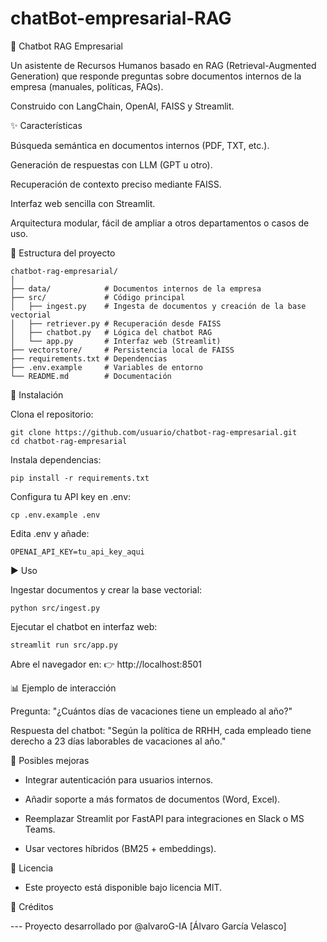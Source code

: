 # chatBot-empresarial-RAG
🤖 Chatbot RAG Empresarial

Un asistente de Recursos Humanos basado en RAG (Retrieval-Augmented Generation) que responde preguntas sobre documentos internos de la empresa (manuales, políticas, FAQs).

Construido con LangChain, OpenAI, FAISS y Streamlit.

✨ Características

Búsqueda semántica en documentos internos (PDF, TXT, etc.).

Generación de respuestas con LLM (GPT u otro).

Recuperación de contexto preciso mediante FAISS.

Interfaz web sencilla con Streamlit.

Arquitectura modular, fácil de ampliar a otros departamentos o casos de uso.

📂 Estructura del proyecto
```
chatbot-rag-empresarial/
│
├── data/            # Documentos internos de la empresa
├── src/             # Código principal
│   ├── ingest.py    # Ingesta de documentos y creación de la base vectorial
│   ├── retriever.py # Recuperación desde FAISS
│   ├── chatbot.py   # Lógica del chatbot RAG
│   └── app.py       # Interfaz web (Streamlit)
├── vectorstore/     # Persistencia local de FAISS
├── requirements.txt # Dependencias
├── .env.example     # Variables de entorno
└── README.md        # Documentación
```

🚀 Instalación

Clona el repositorio:

```
git clone https://github.com/usuario/chatbot-rag-empresarial.git
cd chatbot-rag-empresarial
```


Instala dependencias:
```
pip install -r requirements.txt
```

Configura tu API key en .env:
```
cp .env.example .env
```

Edita .env y añade:

`OPENAI_API_KEY=tu_api_key_aqui`

▶️ Uso

Ingestar documentos y crear la base vectorial:

`python src/ingest.py`


Ejecutar el chatbot en interfaz web:

`streamlit run src/app.py`


Abre el navegador en:
👉 http://localhost:8501

📊 Ejemplo de interacción

Pregunta:
"¿Cuántos días de vacaciones tiene un empleado al año?"

Respuesta del chatbot:
"Según la política de RRHH, cada empleado tiene derecho a 23 días laborables de vacaciones al año."

🔮 Posibles mejoras

- Integrar autenticación para usuarios internos.

- Añadir soporte a más formatos de documentos (Word, Excel).

- Reemplazar Streamlit por FastAPI para integraciones en Slack o MS Teams.

- Usar vectores híbridos (BM25 + embeddings).

📜 Licencia

- Este proyecto está disponible bajo licencia MIT.

🙌 Créditos

--- Proyecto desarrollado por @alvaroG-IA [Álvaro García Velasco]
